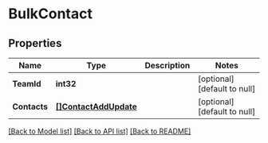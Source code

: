 # BulkContact

## Properties
Name | Type | Description | Notes
------------ | ------------- | ------------- | -------------
**TeamId** | **int32** |  | [optional] [default to null]
**Contacts** | [**[]ContactAddUpdate**](ContactAddUpdate.md) |  | [optional] [default to null]

[[Back to Model list]](../README.md#documentation-for-models) [[Back to API list]](../README.md#documentation-for-api-endpoints) [[Back to README]](../README.md)


